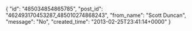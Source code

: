  {
   "id": "485034854865785",
   "post_id": "462493170453287_485010274868243",
   "from_name": "Scott Duncan",
   "message": "No",
   "created_time": "2013-02-25T23:41:14+0000"
 }
